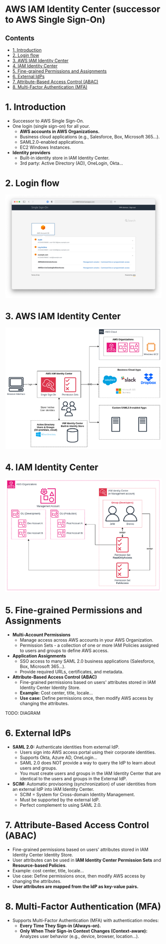 # AWS IAM Identity Center (successor to AWS Single Sign-On) <!-- omit in toc -->

## Contents <!-- omit in toc -->

- [1. Introduction](#1-introduction)
- [2. Login flow](#2-login-flow)
- [3. AWS IAM Identity Center](#3-aws-iam-identity-center)
- [4. IAM Identity Center](#4-iam-identity-center)
- [5. Fine-grained Permissions and Assignments](#5-fine-grained-permissions-and-assignments)
- [6. External IdPs](#6-external-idps)
- [7. Attribute-Based Access Control (ABAC)](#7-attribute-based-access-control-abac)
- [8. Multi-Factor Authentication (MFA)](#8-multi-factor-authentication-mfa)

# 1. Introduction

- Successor to AWS Single Sign-On.
- One login (single sign-on) for all your.
  - **AWS accounts in AWS Organizations.**
  - Business cloud applications (e.g., Salesforce, Box, Microsoft 365...).
  - SAML2.0-enabled applications.
  - EC2 Windows Instances.
- **Identity providers**
  - Built-in identity store in IAM Identity Center.
  - 3rd party: Active Directory (AD), OneLogin, Okta...

# 2. Login flow

![Single Sign-ON](/Images/Security,%20Identity,%20&%20Compliance/AWSIAMIdentitySSO.png)

# 3. AWS IAM Identity Center

![alt](/Images/Security,%20Identity,%20&%20Compliance/AWSIAMIdentityCenterDiagram.png)

# 4. IAM Identity Center

![alt](/Images/Security,%20Identity,%20&%20Compliance/AWSIAMIdentityCenter.png)

# 5. Fine-grained Permissions and Assignments

- **Multi-Account Permissions**
  - Manage access across AWS accounts in your AWS Organization.
  - Permission Sets - a collection of one or more IAM Policies assigned to users and groups to define AWS access.
- **Application Assignments**
  - SSO access to many SAML 2.0 business applications (Salesforce, Box, Microsoft 365...).
  - Provide required URLs, certificates, and metadata.
- **Attribute-Based Access Control (ABAC)**
  - Fine-grained permissions based on users' attributes stored in IAM Identity Center Identity Store.
  - **Example:** Cost center, title, locale...
  - **Use case:** Define permissions once, then modify AWS access by changing the attributes.

TODO: DIAGRAM

# 6. External IdPs

- **SAML 2.0:** Authenticate identities from external IdP.
  - Users sign into AWS access portal using their corporate identities.
  - Supports Okta, Azure AD, OneLogin...
  - SAML 2.0 does NOT provide a way to query the IdP to learn about users and groups.
  - You must create users and groups in the IAM Identity Center that are identical to the users and groups in the External IdP.
- **SCIM:** Automatic provisoning (synchronization) of user identities from an external IdP into IAM Identity Center.
  - SCIM = System for Cross-domain Identity Management.
  - Must be supported by the external IdP.
  - Perfect complement to using SAML 2.0.

# 7. Attribute-Based Access Control (ABAC)

- Fine-grained permissions based on users' attributes stored in IAM Identity Center Identity Store.
- User attributes can be used in **IAM Identity Center Permission Sets** and **Resource-based Policies**.
- Example: cost center, title, locale...
- Use case: Define permissions once, then modify AWS access by changing the attributes.
- **User attributes are mapped from the IdP as key-value pairs.**

# 8. Multi-Factor Authentication (MFA)

- Supports Multi-Factor Authentication (MFA) with authentication modes:
  - **Every Time They Sign-in (Always-on).**
  - **Only When Their Sign-in Context Changes (Context-aware):** Analyzes user behavior (e.g., device, browser, location...).
